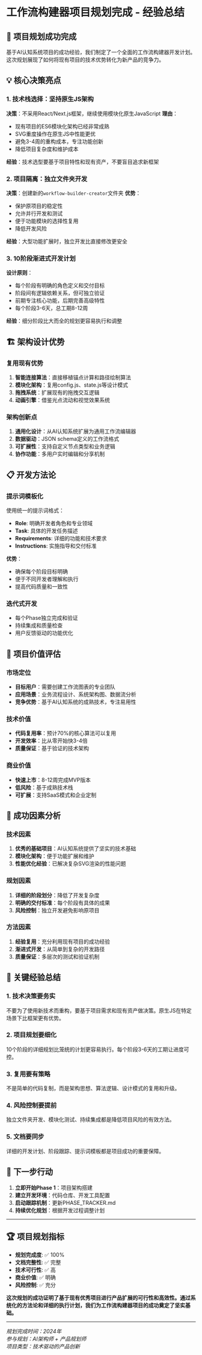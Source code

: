 # 工作流构建器项目规划完成 - 经验总结

## 🎉 项目规划成功完成

基于AI认知系统项目的成功经验，我们制定了一个全面的工作流构建器开发计划。这次规划展现了如何将现有项目的技术优势转化为新产品的竞争力。

## 💡 核心决策亮点

### 1. **技术栈选择：坚持原生JS架构**
**决策**：不采用React/Next.js框架，继续使用模块化原生JavaScript
**理由**：
- 现有项目的ES6模块化架构已经非常成熟
- SVG重度操作在原生JS中性能更优
- 避免3-4周的重构成本，专注功能创新
- 降低项目复杂度和维护成本

**经验**：技术选型要基于项目特性和现有资产，不要盲目追求新框架

### 2. **项目隔离：独立文件夹开发**
**决策**：创建新的`workflow-builder-creator`文件夹
**优势**：
- 保护原项目的稳定性
- 允许并行开发和测试
- 便于功能模块的选择性复用
- 降低开发风险

**经验**：大型功能扩展时，独立开发比直接修改更安全

### 3. **10阶段渐进式开发计划**
**设计原则**：
- 每个阶段有明确的角色定义和交付目标
- 阶段间有逻辑依赖关系，但可独立验证
- 前期专注核心功能，后期完善高级特性
- 每个阶段3-6天，总工期8-12周

**经验**：细分阶段比大而全的规划更容易执行和调整

## 🏗️ 架构设计优势

### 复用现有优势
1. **智能连接算法**：直接移植锚点计算和路径绘制算法
2. **模块化架构**：复用config.js、state.js等设计模式
3. **拖拽系统**：扩展现有的拖拽交互逻辑
4. **动画引擎**：借鉴光点流动和视觉效果系统

### 架构创新点
1. **通用化设计**：从AI认知系统扩展为通用工作流编辑器
2. **数据驱动**：JSON schema定义的工作流格式
3. **可扩展性**：支持自定义节点类型和业务逻辑
4. **协作功能**：多用户实时编辑和分享机制

## 📋 开发方法论

### 提示词模板化
使用统一的提示词格式：
- **Role**: 明确开发者角色和专业领域
- **Task**: 具体的开发任务描述
- **Requirements**: 详细的功能和技术要求
- **Instructions**: 实施指导和交付标准

**优势**：
- 确保每个阶段目标明确
- 便于不同开发者理解和执行
- 提高代码质量和一致性

### 迭代式开发
- 每个Phase独立完成和验证
- 持续集成和质量检查
- 用户反馈驱动的功能优化

## 🎯 项目价值评估

### 市场定位
- **目标用户**：需要创建工作流图表的专业团队
- **应用场景**：业务流程设计、系统架构图、数据流分析
- **竞争优势**：基于AI认知系统的成熟技术，专注易用性

### 技术价值
- **代码复用率**：预计70%的核心算法可以复用
- **开发效率**：比从零开始快3-4倍
- **质量保证**：基于验证的技术架构

### 商业价值
- **快速上市**：8-12周完成MVP版本
- **低风险**：基于成熟技术栈
- **可扩展**：支持SaaS模式和企业定制

## 🚀 成功因素分析

### 技术因素
1. **优秀的基础项目**：AI认知系统提供了坚实的技术基础
2. **模块化架构**：便于功能扩展和维护
3. **性能优化经验**：已解决复杂SVG渲染的性能问题

### 规划因素
1. **详细的阶段划分**：降低了开发复杂度
2. **明确的交付标准**：每个阶段有具体的成果
3. **风险控制**：独立开发避免影响原项目

### 方法因素
1. **经验复用**：充分利用现有项目的成功经验
2. **渐进式开发**：从简单到复杂的开发路径
3. **质量保证**：多层次的测试和验证机制

## 📝 关键经验总结

### 1. 技术决策要务实
不要为了使用新技术而重构，要基于项目需求和现有资产做决策。原生JS在特定场景下比框架更有优势。

### 2. 项目规划要细化
10个阶段的详细规划比笼统的计划更容易执行。每个阶段3-6天的工期让进度可控。

### 3. 复用要有策略
不是简单的代码复制，而是架构思想、算法逻辑、设计模式的复用和升级。

### 4. 风险控制要提前
独立文件夹开发、模块化测试、持续集成都是降低项目风险的有效方法。

### 5. 文档要同步
详细的开发计划、阶段跟踪、提示词模板都是项目成功的重要保障。

## 🎊 下一步行动

1. **立即开始Phase 1**：项目架构搭建
2. **建立开发环境**：代码仓库、开发工具配置
3. **启动跟踪机制**：更新PHASE_TRACKER.md
4. **持续优化规划**：根据开发过程调整计划

---

## 🏆 项目规划指标

- **规划完成度**: ✅ 100%
- **文档完整性**: ✅ 完整
- **技术可行性**: ✅ 高
- **商业价值**: ✅ 明确
- **风险控制**: ✅ 充分

**这次规划的成功证明了基于现有优秀项目进行产品扩展的可行性和高效性。通过系统化的方法论和详细的执行计划，我们为工作流构建器项目的成功奠定了坚实基础。**

---

*规划完成时间：2024年*  
*参与规划：AI架构师 + 产品规划师*  
*项目类型：技术驱动的产品创新* 